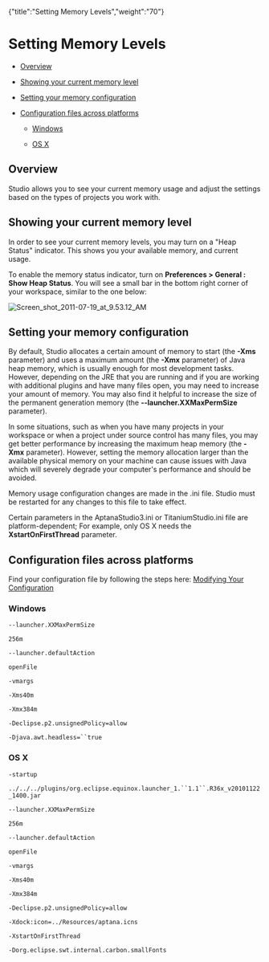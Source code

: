 {"title":"Setting Memory Levels","weight":"70"} 

# Setting Memory Levels

*   [Overview](#Overview)
    
*   [Showing your current memory level](#Showingyourcurrentmemorylevel)
    
*   [Setting your memory configuration](#Settingyourmemoryconfiguration)
    
*   [Configuration files across platforms](#Configurationfilesacrossplatforms)
    
    *   [Windows](#Windows)
        
    *   [OS X](#OSX)
        

## Overview

Studio allows you to see your current memory usage and adjust the settings based on the types of projects you work with.

## Showing your current memory level

In order to see your current memory levels, you may turn on a "Heap Status" indicator. This shows you your available memory, and current usage.

To enable the memory status indicator, turn on **Preferences > General : Show Heap Status**. You will see a small bar in the bottom right corner of your workspace, similar to the one below:

![Screen_shot_2011-07-19_at_9.53.12_AM](/Images/appc/download/attachments/30083276/Screen_shot_2011-07-19_at_9.53.12_AM.png)

## Setting your memory configuration

By default, Studio allocates a certain amount of memory to start (the **\-Xms** parameter) and uses a maximum amount (the **\-Xmx** parameter) of Java heap memory, which is usually enough for most development tasks. However, depending on the JRE that you are running and if you are working with additional plugins and have many files open, you may need to increase your amount of memory. You may also find it helpful to increase the size of the permanent generation memory (the **\--launcher.XXMaxPermSize** parameter).

In some situations, such as when you have many projects in your workspace or when a project under source control has many files, you may get better performance by increasing the maximum heap memory (the **\-Xmx** parameter). However, setting the memory allocation larger than the available physical memory on your machine can cause issues with Java which will severely degrade your computer's performance and should be avoided.

Memory usage configuration changes are made in the .ini file. Studio must be restarted for any changes to this file to take effect.

Certain parameters in the AptanaStudio3.ini or TitaniumStudio.ini file are platform-dependent; For example, only OS X needs the **XstartOnFirstThread** parameter.

## Configuration files across platforms

Find your configuration file by following the steps here: [Modifying Your Configuration](/docs/appc/Axway_Appcelerator_Studio/Axway_Appcelerator_Studio_Guide/Updating_Studio/Modifying_Your_Configuration/)

### Windows

`--launcher.XXMaxPermSize`

`256m`

`--launcher.defaultAction`

`openFile`

`-vmargs`

`-Xms40m`

`-Xmx384m`

`-Declipse.p2.unsignedPolicy=allow`

`-Djava.awt.headless=``true`

### OS X

`-startup`

`../../../plugins/org.eclipse.equinox.launcher_1.``1.1``.R36x_v20101122_1400.jar`

`--launcher.XXMaxPermSize`

`256m`

`--launcher.defaultAction`

`openFile`

`-vmargs`

`-Xms40m`

`-Xmx384m`

`-Declipse.p2.unsignedPolicy=allow`

`-Xdock:icon=../Resources/aptana.icns`

`-XstartOnFirstThread`

`-Dorg.eclipse.swt.internal.carbon.smallFonts`